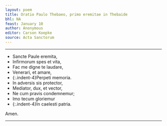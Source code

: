 ```yaml
---
layout: poem
title: Oratio Paulo Thebaeo, primo eremitae in Thebaide
bhl: NA
feast: January 10
author: Anonymous
editor: Carson Koepke
source: Acta Sanctorum
---
```


---

- Sancte Paule eremita,
- Infirmorum spes et vita,
- Fac me digne te laudare,
- Venerari, et amare,
- {:.indent-4}Perpeti memoria.
- In adversis sis protector,
- Mediator, dux, et vector,
- Ne cum pravis condemnemur;
- Imo tecum gloriemur
- {:.indent-4}In caelesti patria. 

Amen.

---
